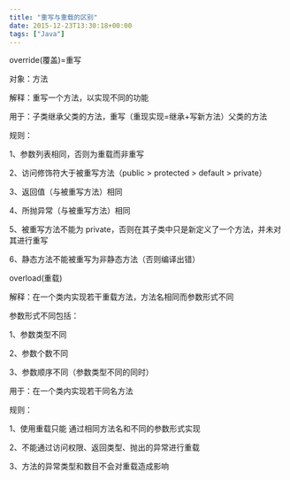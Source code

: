 ```yaml
---
title: "重写与重载的区别"
date: 2015-12-23T13:30:18+00:00
tags: ["Java"]
---
```


override(覆盖)=重写

对象：方法

解释：重写一个方法，以实现不同的功能

用于：子类继承父类的方法，重写（重现实现=继承+写新方法）父类的方法

规则：

1、参数列表相同，否则为重载而非重写

2、访问修饰符大于被重写方法（public > protected > default > private）

3、返回值（与被重写方法）相同

4、所抛异常（与被重写方法）相同

5、被重写方法不能为 private，否则在其子类中只是新定义了一个方法，并未对其进行重写

6、静态方法不能被重写为非静态方法（否则编译出错）

overload(重载)

解释：在一个类内实现若干重载方法，方法名相同而参数形式不同

参数形式不同包括：

1、参数类型不同

2、参数个数不同

3、参数顺序不同（参数类型不同的同时）

用于：在一个类内实现若干同名方法

规则：

1、使用重载只能 通过相同方法名和不同的参数形式实现

2、不能通过访问权限、返回类型、抛出的异常进行重载

3、方法的异常类型和数目不会对重载造成影响
